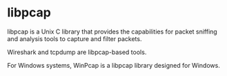# libpcap

libpcap is a Unix C library that provides the capabilities for packet sniffing and analysis tools to capture and filter packets. 

Wireshark and tcpdump are libpcap-based tools. 

For Windows systems, WinPcap is a libpcap library designed for Windows. 